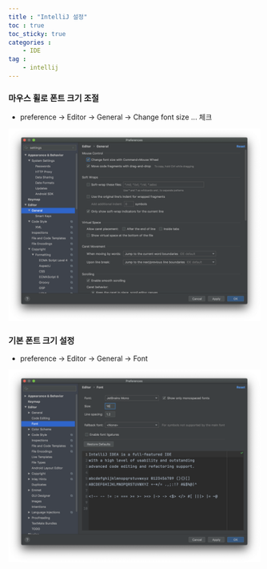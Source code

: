 ```yaml
---
title : "IntelliJ 설정"
toc : true
toc_sticky: true
categories :
    - IDE
tag :
    - intellij
---
```


### 마우스 휠로 폰트 크기 조절

- preference → Editor → General → Change font size ... 체크

![mouse_screenshot](/assets/images/2020-07-04__10.08.05.png)

### 기본 폰트 크기 설정

- preference → Editor → General → Font

![font_screenshot](/assets/images/2020-07-04__10.12.25.png)
